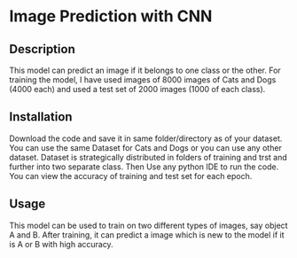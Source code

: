 # Image Prediction with CNN
## Description
This model can predict an image if it belongs to one class or the other. For training the model, I have used images of 8000 images of 
Cats and Dogs (4000 each) and used a test set of 2000 images (1000 of each class).

## Installation
Download the code and save it in same folder/directory as of your dataset. You can use the same Dataset for Cats and Dogs or you can use any other dataset. 
Dataset is strategically distributed in folders of training and trst and further into two separate class. Then Use any python IDE to run the code. 
You can view the accuracy of training and test set for each epoch. 

## Usage
This model can be used to train on two different types of images, say object A and B. After training, it can predict a image which is new to the model
if it is A or B with high accuracy.
